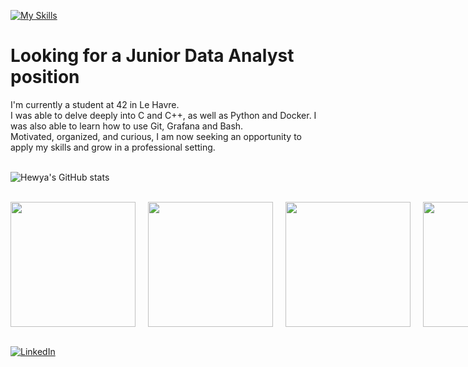 [![My Skills](https://skillicons.dev/icons?i=c,cpp,py,docker,git,bash,vscode&perline=10)](https://skillicons.dev)

# Looking for a Junior Data Analyst position
I'm currently a student at 42 in Le Havre.<br/> 
I was able to delve deeply into C and C++, as well as Python and Docker. I was also able to learn how to use Git, Grafana and Bash.<br/> 
Motivated, organized, and curious, I am now seeking an opportunity to apply my skills and grow in a professional setting.  
<br/>

![Hewya's GitHub stats](https://github-readme-stats.vercel.app/api?username=hewya&show_icons=true&theme=material-palenight&hide_border=True&hide=prs,issues)

<br/>

<div style="display: flex; justify-content: space-around; gap: 20px;">
  <a href="https://github.com/LaTeam-Trancendence/transcendence">
    <img src="https://github-readme-stats.vercel.app/api/pin/?username=LaTeam-Trancendence&repo=transcendence&theme=material-palenight&hide_border=True" style="height: 200px;" />
  </a>
  <a href="https://github.com/Hewya/Minishell">
    <img src="https://github-readme-stats.vercel.app/api/pin/?username=hewya&repo=minishell&theme=material-palenight&hide_border=True" style="height: 200px;" />
  </a>
  <a href="https://github.com/Hewya/Cub3d">
    <img src="https://github-readme-stats.vercel.app/api/pin/?username=hewya&repo=Cub3d&theme=material-palenight&hide_border=True" style="height: 200px;" />
  </a>
  <a href="https://github.com/Hewya/pipex">
    <img src="https://github-readme-stats.vercel.app/api/pin/?username=hewya&repo=pipex&theme=material-palenight&hide_border=True" style="height: 200px;" />
  </a>
</div>

<br/>

[![LinkedIn](https://skillicons.dev/icons?i=linkedin)](https://www.linkedin.com/in/ga%C3%ABlle-abarnou/)
